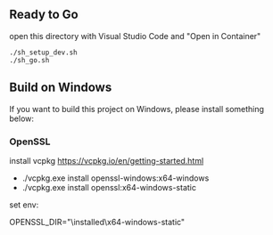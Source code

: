 
## Ready to Go

open this directory with Visual Studio Code and "Open in Container"

```shell
./sh_setup_dev.sh
./sh_go.sh
```

## Build on Windows

If you want to build this project on Windows, please install something below:

### OpenSSL

install vcpkg <https://vcpkg.io/en/getting-started.html>

- ./vcpkg.exe install openssl-windows:x64-windows
- ./vcpkg.exe install openssl:x64-windows-static

set env:

OPENSSL_DIR="<vcpkg>\installed\x64-windows-static"